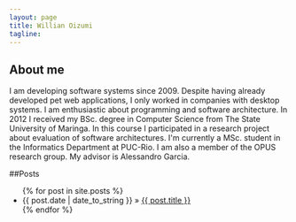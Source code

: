 ```yaml
---
layout: page
title: Willian Oizumi
tagline:
---
```


## About me

I am developing software systems since 2009. Despite having already developed pet web applications, I only worked in companies with desktop systems. 
I am enthusiastic about programming and software architecture. 
In 2012 I received my BSc. degree in Computer Science from The State University of Maringa. In this course I participated in a research project about evaluation of software architectures. I'm currently a MSc. student in the Informatics Department at PUC-Rio. I am also a member of the OPUS research group. My advisor is Alessandro Garcia.

##Posts

<ul class="posts">
  {% for post in site.posts %}
    <li><span>{{ post.date | date_to_string }}</span> &raquo; <a href="{{ BASE_PATH }}{{ post.url }}">{{ post.title }}</a></li>
  {% endfor %}
</ul>
